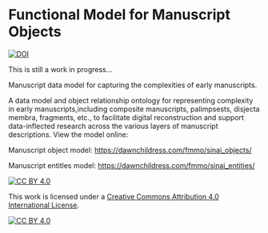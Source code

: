 # Functional Model for Manuscript Objects

[![DOI](https://zenodo.org/badge/DOI/10.5281/zenodo.10152522.svg)](https://doi.org/10.5281/zenodo.10152522)

This is still a work in progress...

Manuscript data model for capturing the complexities of early manuscripts. 

A data model and object relationship ontology for representing complexity in early manuscripts,including composite manuscripts, palimpsests, disjecta membra, fragments, etc., to facilitate digital reconstruction and support data-inflected research across the various layers of manuscript descriptions. View the model online:

Manuscript object model: https://dawnchildress.com/fmmo/sinai_objects/

Manuscript entitles model: https://dawnchildress.com/fmmo/sinai_entities/

[![CC BY 4.0][cc-by-shield]][cc-by]

This work is licensed under a
[Creative Commons Attribution 4.0 International License][cc-by].

[![CC BY 4.0][cc-by-image]][cc-by]

[cc-by]: http://creativecommons.org/licenses/by/4.0/
[cc-by-image]: https://i.creativecommons.org/l/by/4.0/88x31.png
[cc-by-shield]: https://img.shields.io/badge/License-CC%20BY%204.0-lightgrey.svg
